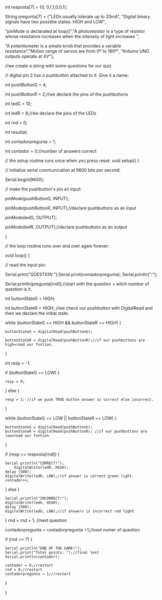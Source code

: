 int resposta[7] = {0, 0,1,1,0,0,1};

String pregunta[7] = {"LEDs usually tolerate up to 20mA", "Digital binary signals have two possible states: HIGH and LOW",

"pinMode is declarated at loop()","A photoresistor is a type of resistor whose resistance increases when the intensity of light increases ",

"A potentiometer is a simple knob that provides a variable resistance","Motion range of servos are from 0º to 180º", "Arduino UNO outputs operate at 4V"};

//we create a string with some questions for our quiz



// digital pin 2 has a pushbutton attached to it. Give it a name:

int pushButtonG = 4;

int pushButtonR = 2;//we declare the pins of the pushbuttons

int ledG = 10;

int ledR = 8;//we declare the pins of the LEDs

int rnd = 0;

int resultat;

int contadorpregunta = 1;

int contador = 0;//number of answers correct 

// the setup routine runs once when you press reset:
void setup() {

  // initialize serial communication at 9600 bits per second:
  
  Serial.begin(9600);
  
  // make the pushbutton's pin an input:
  
  pinMode(pushButtonG, INPUT);
  
  pinMode(pushButtonR, INPUT);//declare pushbuttons as an input
  
  pinMode(ledG, OUTPUT);
  
  pinMode(ledR, OUTPUT);//declare pushbuttons as an output
  
}

// the loop routine runs over and over again forever:

void loop() {

  // read the input pin:


  Serial.print("QÜESTION ");Serial.print(contadorpregunta); Serial.println(":");
  
  Serial.println(pregunta[rnd]);//start with the question + witch number of question is it.
  
  int buttonStateG = HIGH;
  
  int buttonStateR = HIGH; //we check our pushbutton with DigitalRead and then we declare the initial state.

  while (buttonStateG == HIGH && buttonStateR == HIGH) {
  
    buttonStateG = digitalRead(pushButtonG);
    
    buttonStateR = digitalRead(pushButtonR);//if our pushbuttons are high=read our funtion.
    
  }

  int resp = -1;
  
  if (buttonStateG == LOW) {
  
    resp = 0;
  } else {
  
    resp = 1; //if we push TRUE button answer is correct else incorrect.
  }

  while (buttonStateG == LOW || buttonStateR == LOW) {
  
    buttonStateG = digitalRead(pushButtonG);
    buttonStateR = digitalRead(pushButtonR); //if our pushbuttons are low=read our funtion.
  }

  if (resp == resposta[rnd]) {
  
    Serial.println("CORRECT!");
        digitalWrite(ledR, HIGH);
    delay (500);
    digitalWrite(ledR, LOW);//if answer is correct green light.
    contador++;


  } else {
  
    Serial.println("INCORRECT!");
    digitalWrite(ledG, HIGH);
    delay (500);
    digitalWrite(ledG, LOW);//if answers is incorrect red light

  }
  rnd = rnd + 1; //next question
  
  contadorpregunta = contadorpregunta +1;//next numer of question
  

  if (rnd >= 7) {
  
    Serial.println("END OF THE GAME!");
    Serial.print("Total points: ");//final text
    Serial.println(contador);
    
    contador = 0;//restart
    rnd = 0;//restart
    contadorpregunta = 1;//restart
   

  }

}
